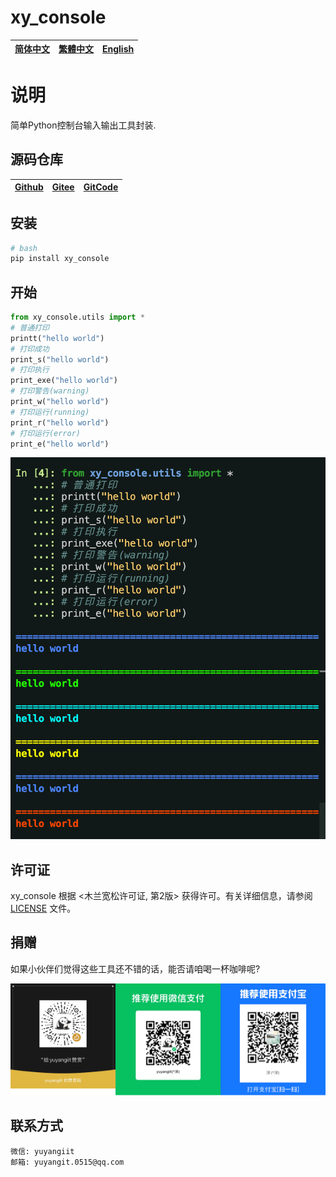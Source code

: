 # xy_console

| [简体中文](./README.md)         | [繁體中文](readme/README.zh-hant.md)        |                      [English](readme/README.en.md)          |
| ----------- | -------------|---------------------------------------|

# 说明
简单Python控制台输入输出工具封装.

## 源码仓库

| [Github](https://github.com/xy-base/xy_console.git)         | [Gitee](https://gitee.com/xy-opensource/xy_console.git)        |                      [GitCode](https://gitcode.com/xy-opensource/xy_console.git)          |
| ----------- | -------------|---------------------------------------|

## 安装

```bash
# bash
pip install xy_console
```

## 开始

```python
from xy_console.utils import *
# 普通打印
printt("hello world")
# 打印成功
print_s("hello world")
# 打印执行
print_exe("hello world")
# 打印警告(warning)
print_w("hello world")
# 打印运行(running)
print_r("hello world")
# 打印运行(error)
print_e("hello world")

```

![运行结果](./readme/image.png)

## 许可证
xy_console 根据 <木兰宽松许可证, 第2版> 获得许可。有关详细信息，请参阅 [LICENSE](LICENSE) 文件。

## 捐赠

如果小伙伴们觉得这些工具还不错的话，能否请咱喝一杯咖啡呢?  

![pay-total](./readme/pay-total.png)


## 联系方式
```
微信: yuyangiit
邮箱: yuyangit.0515@qq.com
```